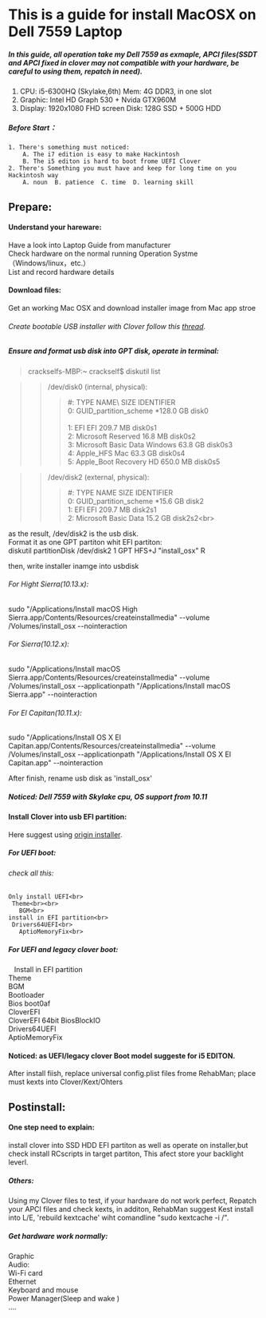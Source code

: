 This is a guide for install MacOSX on Dell 7559 Laptop
=
##### In this guide, all operation take my Dell 7559 as exmaple, APCI files(SSDT and APCI fixed in clover may not compatible with your hardware, be careful to using them, repatch in need).
  1. CPU: i5-6300HQ (Skylake,6th)      Mem:  4G DDR3, in one slot
  2. Graphic: Intel HD Graph 530 + Nvida GTX960M
  3. Display: 1920x1080 FHD screen     Disk: 128G SSD + 500G HDD
##### Before Start：
    1. There's something must noticed:
        A. The i7 edition is easy to make Hackintosh
        B. The i5 editon is hard to boot frome UEFI Clover
    2. There's Something you must have and keep for long time on you Hackintosh way
        A. noun  B. patience  C. time  D. learning skill

 Prepare:
 -
 #### Understand your hareware:
  Have a look into Laptop Guide from manufacturer<br>
  Check hardware on the normal running Operation Systme（Windows/linux，etc.）<br>
  List and record hardware details
  #### Download files:
Get an working Mac OSX and download installer image from Mac app stroe<br>
###### Create bootable USB installer with Clover follow this [thread](https://www.tonymacx86.com/threads/guide-booting-the-os-x-installer-on-laptops-with-clover.148093/).<br>

##### Ensure and format usb disk into GPT disk, operate in terminal:
>crackselfs-MBP:~ crackself$ diskutil list<br>

>>/dev/disk0 (internal, physical):<br>
 >>>#:       TYPE NAME\                                     SIZE       IDENTIFIER<br>
 >>>0:       GUID_partition_scheme                        *128.0 GB  disk0<br><br>
 >>>1:                        EFI EFI                     209.7 MB   disk0s1<br>
 >>>2:         Microsoft Reserved                         16.8 MB    disk0s2<br>
 >>>3:       Microsoft Basic Data Windows                 63.8 GB    disk0s3<br>
 >>>4:                  Apple_HFS Mac                     63.3 GB    disk0s4<br>
 >>>5:                 Apple_Boot Recovery HD             650.0 MB   disk0s5<br>
 
>>/dev/disk2 (external, physical):<br>
 >>>#:                       TYPE NAME                     SIZE      IDENTIFIER<br>
 >>>0:       GUID_partition_scheme                        *15.6 GB   disk2<br>
 >>>1:                        EFI EFI                     209.7 MB   disk2s1<br>
 >>>2:       Microsoft Basic Data                         15.2 GB    disk2s2\<br>
 
as the result, /dev/disk2 is the usb disk.<br>
Format it as one GPT partiton whit EFI partiton:<br>
diskutil partitionDisk /dev/disk2 1 GPT HFS+J "install_osx" R

then, write installer inamge into usbdisk<br>
###### For Hight Sierra(10.13.x):<br>
sudo "/Applications/Install macOS High Sierra.app/Contents/Resources/createinstallmedia" --volume  /Volumes/install_osx --nointeraction<br>
###### For Sierra(10.12.x):<br>
sudo "/Applications/Install macOS Sierra.app/Contents/Resources/createinstallmedia" --volume  /Volumes/install_osx --applicationpath "/Applications/Install macOS Sierra.app" --nointeraction<br>
###### For El Capitan(10.11.x):<br>
sudo "/Applications/Install OS X El Capitan.app/Contents/Resources/createinstallmedia" --volume  /Volumes/install_osx --applicationpath "/Applications/Install OS X El Capitan.app" --nointeraction<br>

After finish, rename usb disk as 'install_osx'<br>
##### Noticed: Dell 7559 with Skylake cpu, OS support from 10.11

#### Install Clover into usb EFI partition:<br>
Here suggest using [origin installer](https://sourceforge.net/projects/cloverefiboot/).<br>

##### For UEFI boot:<br>
###### check all this:<br>
    Only install UEFI<br>
     Theme<br><br>
       BGM<br>
    install in EFI partition<br>
     Drivers64UEFI<br>
       AptioMemoryFix<br>

##### For UEFI and legacy clover boot:<br>
    Install in EFI partition<br>
    Theme<br>
      BGM<br>
    Bootloader<br>
      Bios boot0af<br>
    CloverEFI<br>
      CloverEFI 64bit BiosBlockIO<br>
    Drivers64UEFI<br>
      AptioMemoryFix<br>

#### Noticed: as UEFI/legacy clover Boot model suggeste for i5 EDITON.<br>
After install fiish, replace universal config.plist files frome RehabMan; place must kexts into Clover/Kext/Ohters<br>

Postinstall:
-
#### One step need to explain:
install clover into SSD HDD EFI partiton as well as operate on installer,but check install RCscripts in target partiton, This afect store your backlight leverl.<br>

##### Others:
Using my Clover files to test, if your hardware do not work perfect, Repatch your APCI files and check kexts, in additon, RehabMan suggest Kest install into L/E, 'rebuild kextcache' wiht comandline "sudo kextcache -i /".

##### Get hardware work normally:<br>
Graphic<br>
Audio:<br>
Wi-Fi card<br>
Ethernet<br>
Keyboard and mouse<br>
Power Manager(Sleep and wake )<br>
....
